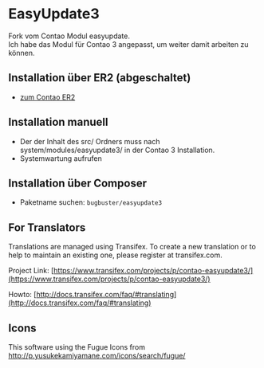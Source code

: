 # EasyUpdate3

Fork vom Contao Modul easyupdate.    
Ich habe das Modul für Contao 3 angepasst, um weiter damit arbeiten zu können.


## Installation über ER2 (abgeschaltet)

* [zum Contao ER2](https://contao.org/de/extension-list/view/easyupdate3.de.html)

## Installation manuell

* Der der Inhalt des src/ Ordners muss nach system/modules/easyupdate3/ in der Contao 3 Installation. 
* Systemwartung aufrufen

## Installation über Composer

* Paketname suchen: `bugbuster/easyupdate3`


## For Translators
Translations are managed using Transifex. To create a new translation or to help to maintain an existing one, please register at transifex.com.

Project Link: [https://www.transifex.com/projects/p/contao-easyupdate3/](https://www.transifex.com/projects/p/contao-easyupdate3/)

Howto: [http://docs.transifex.com/faq/#translating](http://docs.transifex.com/faq/#translating)


## Icons
This software using the Fugue Icons from http://p.yusukekamiyamane.com/icons/search/fugue/
